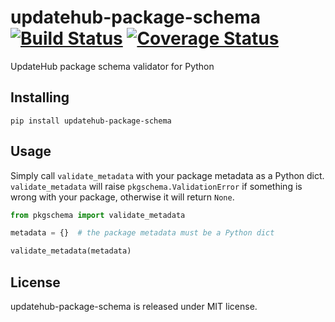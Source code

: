 # updatehub-package-schema [![Build Status](https://travis-ci.org/updatehub/package-schema.svg?branch=master)](https://travis-ci.org/updatehub/package-schema) [![Coverage Status](https://coveralls.io/repos/github/UpdateHub/package-schema/badge.svg?branch=master)](https://coveralls.io/github/UpdateHub/package-schema?branch=master)

UpdateHub package schema validator for Python

## Installing

    pip install updatehub-package-schema

## Usage

Simply call `validate_metadata` with your package metadata as a Python
dict. `validate_metadata` will raise `pkgschema.ValidationError` if
something is wrong with your package, otherwise it will return `None`.

```python
from pkgschema import validate_metadata

metadata = {}  # the package metadata must be a Python dict

validate_metadata(metadata)
```

## License

updatehub-package-schema is released under MIT license.
